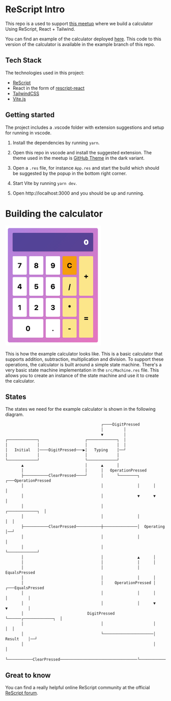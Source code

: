 # ReScript Intro

This repo is a used to support [this meetup](https://www.meetup.com/spiced-academy/events/279779940) where we build a calculator Using ReScript, React + Tailwind.

You can find an example of the calculator deployed [here](https://rescript-calculator.netlify.app/). This code to this version of the calculator is available in the example branch of this repo.

## Tech Stack

The technologies used in this project:

- [ReScript](https://rescript-lang.org/)
- React in the form of [rescript-react](https://rescript-lang.org/docs/react/latest/introduction#sidebar)
- [TailwindCSS](https://tailwindcss.com/)
- [Vite.js](https://vitejs.dev/)

## Getting started

The project includes a .vscode folder with extension suggestions and setup for running in vscode.

1. Install the dependencies by running `yarn`.

2. Open this repo in vscode and install the suggested extension. The theme used in the meetup is [GitHub Theme](https://marketplace.visualstudio.com/items?itemName=GitHub.github-vscode-theme) in the dark variant.

3. Open a `.res` file, for instance `App.res` and start the build which should be suggested by the popup in the bottom right corner.

4. Start Vite by running `yarn dev`.

5. Open http://localhost:3000 and you should be up and running.

# Building the calculator

![Example calculator](media/calculator.png)

This is how the example calculator looks like. This is a basic calculator that supports addition, subtraction, multiplication and division. To support these operations, the calculator is built around a simple state machine. There's a very basic state machine implementation in the `src/Machine.res` file. This allows you to create an instance of the state machine and use it to create the calculator.

## States

The states we need for the example calculator is shown in the following diagram.

```
                                          ┌────DigitPressed
                                          │         │
                                          ▼         │
┌─────────────┐                    ┌─────────────┐  │
│             │                    │             │  │
│   Initial   │────DigitPressed───▶│   Typing    │──┘
│             │                    │             │
└─────────────┘                    └─────────────┘
       ▲                           │      ▲      │
       │                           │      │   OperationPressed
       ├───────────ClearPressed────┘      │      └────────┐      ┌───OperationPressed
       │                                  │               │      │         │
       │                                  │               ▼      ▼         │
       │                                  │               ┌─────────────┐  │
       │                                  │               │             │  │
       ├───────────ClearPressed───────────┼───────────────│  Operating  │──┘
       │                                  │               │             │
       │                                  │               └─────────────┘
       │                                  │               ▲      │
       │                                  │               │      │
       │                                  │               │   EqualsPressed
       │                                  │               │      │
       │                                  │     OperationPressed │      ┌───EqualsPressed
       │                                  │               │      │      │         │
       │                                  │               │      ▼      ▼         │
       │                            DigitPressed          └──────┌─────────────┐  │
       │                                  │                      │             │  │
       │                                  └──────────────────────│   Result    │──┘
       │                                                         │             │
       └───────────ClearPressed──────────────────────────────────└─────────────┘
```

## Great to know

You can find a really helpful online ReScript community at the official [ReScript forum](https://forum.rescript-lang.org/).
